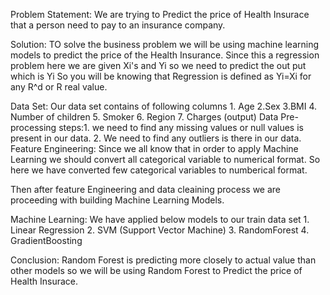 Problem Statement: We are trying to Predict the price of Health Insurace that a person need to pay to an insurance company.

Solution: TO solve the business problem we will be using machine learning models to predict the price of the Health Insurance.
Since this a regression problem here we are given Xi's and Yi so we need to predict the out put which is Yi So you will be knowing that Regression is defined as Yi=Xi for any R^d or R real value.

Data Set: Our data set contains of following columns
          1. Age
          2.Sex
          3.BMI
          4. Number of children
          5. Smoker
          6. Region
          7. Charges (output)
Data Pre-processing steps:1. we need to find any missing values or null values is present in our data.
                          2. We need to find any outliers is there in our data.
Feature Engineering: Since we all know that in order to apply Machine Learning we should convert all categorical variable to numerical format.
So here we have converted few categorical variables to numberical format.

Then after feature Engineering and data cleaining process we are proceeding with building Machine Learning Models.

Machine Learning: We have applied below models to our train data set
                  1. Linear Regression
                  2. SVM (Support Vector Machine)
                  3. RandomForest
                  4. GradientBoosting
                  
                  
Conclusion: Random Forest is predicting more closely to actual value than other models so we will be using Random Forest to Predict the price of Health Insurace.


          
